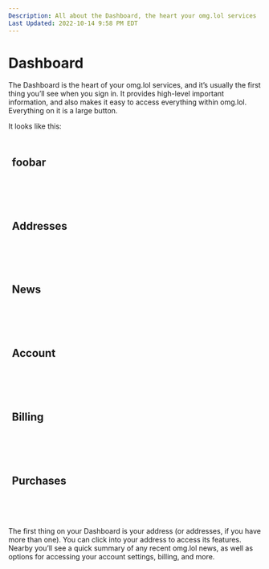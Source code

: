 ```yaml
---
Description: All about the Dashboard, the heart your omg.lol services
Last Updated: 2022-10-14 9:58 PM EDT
---
```


# Dashboard

The Dashboard is the heart of your omg.lol services, and it’s usually the first thing you’ll see when you sign in. It provides high-level important information, and also makes it easy to access everything within omg.lol. Everything on it is a large button.

It looks like this:

<div class="flex container gray-8-bg">

<div class="box basis rounded yellow-3-bg gray-9-fg" style="flex-grow: 1; padding: .5em;">
<h2 class="breakable"><i style="font-size: 80%;" class="fa-solid fa-fw fa-at"></i>foobar</h2>
<p class="gray-7-bg rounded" style="width: 90%; margin: 0;">&nbsp;</p>
<p class="gray-7-bg rounded" style="width: 65%; margin: .5em 0 0 0;">&nbsp;</p>
</div>

<div class="box basis rounded basis pink-2-bg gray-9-fg" style="--basis: 12em; padding: .5em;">
<h2><i class="fa-duotone fa-fw fa-address-book"></i> Addresses</h2>
<p class="gray-7-bg rounded" style="width: 90%; margin: 0;">&nbsp;</p>
<p class="gray-7-bg rounded" style="width: 65%; margin: .5em 0 0 0;">&nbsp;</p>
</div>

<div class="box basis rounded basis violet-2-bg gray-9-fg" style="--basis: 30em; padding: .5em;">
<h2><i class="fa-duotone fa-fw fa-newspaper"></i> News</h2>
<p class="gray-7-bg rounded" style="width: 90%; margin: 0;">&nbsp;</p>
<p class="gray-7-bg rounded" style="width: 65%; margin: .5em 0 0 0;">&nbsp;</p>
</div>

<div class="box basis rounded cyan-3-bg gray-9-fg" style="--basis: 15em; padding: .5em;">
<h2><i class="fa-duotone fa-fw fa-user-gear"></i> Account</h2>
<p class="gray-7-bg rounded" style="width: 90%; margin: 0;">&nbsp;</p>
<p class="gray-7-bg rounded" style="width: 65%; margin: .5em 0 0 0;">&nbsp;</p>
</div>

<div class="box basis rounded green-3-bg gray-9-fg" style="--basis: 15em; padding: .5em;">
<h2><i class="fa-duotone fa-fw fa-receipt"></i> Billing</h2>
<p class="gray-7-bg rounded" style="width: 90%; margin: 0;">&nbsp;</p>
<p class="gray-7-bg rounded" style="width: 65%; margin: .5em 0 0 0;">&nbsp;</p>
</div>

<div class="box basis rounded orange-2-bg gray-9-fg" style="--basis: 15em; padding: .5em;">
<h2><i class="fa-duotone fa-fw fa-gift"></i> Purchases</h2>
<p class="gray-7-bg rounded" style="width: 90%; margin: 0;">&nbsp;</p>
<p class="gray-7-bg rounded" style="width: 65%; margin: .5em 0 0 0;">&nbsp;</p>
</div>
	
</div>

The first thing on your Dashboard is your address (or addresses, if you have more than one). You can click into your address to access its features. Nearby you’ll see a quick summary of any recent omg.lol news, as well as options for accessing your account settings, billing, and more.

